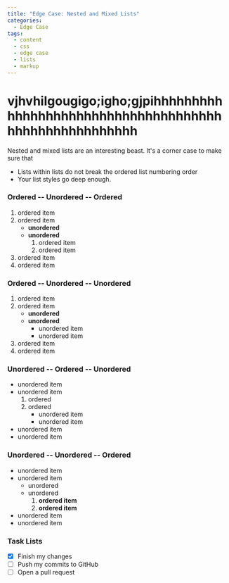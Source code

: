 ```yaml
---
title: "Edge Case: Nested and Mixed Lists"
categories:
  - Edge Case
tags:
  - content
  - css
  - edge case
  - lists
  - markup
---
```


# vjhvhilgougigo;igho;gjpihhhhhhhhhhhhhhhhhhhhhhhhhhhhhhhhhhhhhhhhhhhhhhhhhhhhhh

Nested and mixed lists are an interesting beast. It's a corner case to make sure that

* Lists within lists do not break the ordered list numbering order
* Your list styles go deep enough.

### Ordered -- Unordered -- Ordered

1. ordered item
2. ordered item 
   * **unordered**
   * **unordered** 
     1. ordered item
     2. ordered item
3. ordered item
4. ordered item

### Ordered -- Unordered -- Unordered

1. ordered item
2. ordered item 
   * **unordered**
   * **unordered** 
     * unordered item
     * unordered item
3. ordered item
4. ordered item

### Unordered -- Ordered -- Unordered

* unordered item
* unordered item 
  1. ordered
  2. ordered 
     * unordered item
     * unordered item
* unordered item
* unordered item

### Unordered -- Unordered -- Ordered

* unordered item
* unordered item 
  * unordered
  * unordered 
    1. **ordered item**
    2. **ordered item**
* unordered item
* unordered item

### Task Lists

- [x] Finish my changes
- [ ] Push my commits to GitHub
- [ ] Open a pull request
